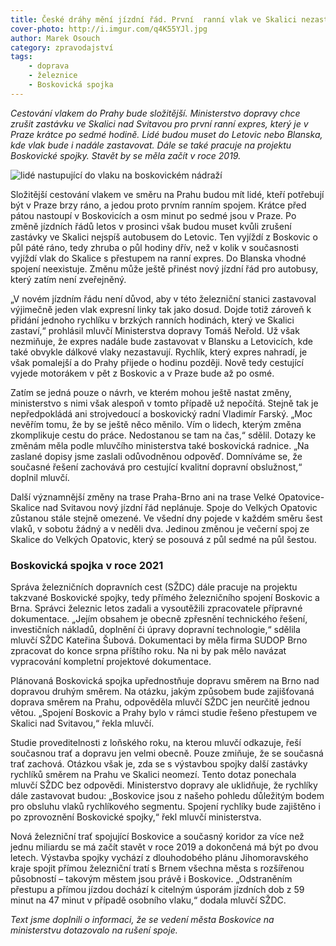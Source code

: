 ```yaml
---
title: České dráhy mění jízdní řád. První  ranní vlak ve Skalici nezastaví
cover-photo: http://i.imgur.com/q4K55YJl.jpg
author: Marek Osouch
category: zpravodajství
tags:
    - doprava
    - železnice
    - Boskovická spojka
---
```


*Cestování vlakem do Prahy bude složitější. Ministerstvo dopravy chce zrušit zastávku ve Skalici nad Svitavou pro první ranní expres, který je v Praze krátce po sedmé hodině. Lidé budou muset do Letovic nebo Blanska, kde vlak bude i nadále zastavovat. Dále se také pracuje na projektu Boskovické spojky. Stavět by se měla začít v roce 2019.*

<img src="http://i.imgur.com/q4K55YJ.jpg" alt="lidé nastupující do vlaku na boskovickém nádraží" class="img-responsive img-popup" data-author="Marek Osouch">

Složitější cestování vlakem ve směru na Prahu budou mít lidé, kteří potřebují být v Praze brzy ráno, a jedou proto prvním ranním spojem. Krátce před pátou nastoupí v Boskovicích a osm minut po sedmé jsou v Praze. Po změně jízdních řádů letos v prosinci však budou muset kvůli zrušení zastávky ve Skalici nejspíš autobusem do Letovic. Ten vyjíždí z Boskovic o půl páté ráno, tedy zhruba o půl hodiny dřív, než v kolik v současnosti vyjíždí vlak do Skalice s přestupem na ranní expres. Do Blanska vhodné spojení neexistuje. Změnu může ještě přinést nový jízdní řád pro autobusy, který zatím není zveřejněný.

„V novém jízdním řádu není důvod, aby v této železniční stanici zastavoval výjimečně jeden vlak expresní linky tak jako dosud. Dojde totiž zároveň k přidání jednoho rychlíku v brzkých ranních hodinách, který ve Skalici zastaví,“ prohlásil mluvčí Ministerstva dopravy Tomáš Neřold. Už však nezmiňuje, že expres nadále bude zastavovat v Blansku a Letovicích, kde také obvykle dálkové vlaky nezastavují. Rychlík, který expres nahradí, je však pomalejší a do Prahy přijede o hodinu později. Nově tedy cestující vyjede motorákem v pět z Boskovic a v Praze bude až po osmé.

Zatím se jedná pouze o návrh, ve kterém mohou ještě nastat změny, ministerstvo  s nimi však alespoň v tomto případě už nepočítá. Stejně tak je nepředpokládá ani strojvedoucí a boskovický radní Vladimír Farský. „Moc nevěřím tomu, že by se ještě něco měnilo. Vím o lidech, kterým změna zkomplikuje cestu do práce. Nedostanou se tam na čas,“ sdělil. Dotazy ke změnám měla podle mluvčího ministerstva také boskovická radnice. „Na zaslané dopisy jsme zaslali odůvodněnou odpověď. Domníváme se, že současné řešení zachovává pro cestující kvalitní dopravní obslužnost,“ doplnil mluvčí.

Další významnější změny na trase Praha-Brno ani na trase Velké Opatovice-Skalice nad Svitavou nový jízdní řád neplánuje. Spoje do Velkých Opatovic zůstanou stále stejně omezené. Ve všední dny pojede v každém směru šest vlaků, v sobotu žádný a v neděli dva. Jedinou změnou je večerní spoj ze Skalice do Velkých Opatovic, který se posouvá z půl sedmé na půl šestou.

### Boskovická spojka v roce 2021

Správa železničních dopravních cest (SŽDC) dále pracuje na projektu takzvané Boskovické spojky, tedy přímého železničního spojení Boskovic a Brna. Správci železnic letos zadali a vysoutěžili zpracovatele přípravné dokumentace. „Jejím obsahem je obecně zpřesnění technického řešení, investičních nákladů, doplnění či úpravy dopravní technologie,“ sdělila mluvčí SŽDC Kateřina Šubová. Dokumentaci by měla firma SUDOP Brno zpracovat do konce srpna příštího roku. Na ni by pak mělo navázat vypracování kompletní projektové dokumentace.

Plánovaná Boskovická spojka upřednostňuje dopravu směrem na Brno nad dopravou druhým směrem. Na otázku, jakým způsobem bude zajišťovaná doprava směrem na Prahu, odpověděla mluvčí SŽDC jen neurčitě jednou větou. „Spojení Boskovic a Prahy bylo v rámci studie řešeno přestupem ve Skalici nad Svitavou,“ řekla mluvčí.

Studie proveditelnosti z loňského roku, na kterou mluvčí odkazuje, řeší současnou trať a dopravu jen velmi obecně. Pouze zmiňuje, že se současná trať zachová. Otázkou však je, zda se s výstavbou spojky další zastávky rychlíků směrem na Prahu ve Skalici neomezí. Tento dotaz ponechala mluvčí SŽDC bez odpovědi. Ministerstvo dopravy ale uklidňuje, že rychlíky dále zastavovat budou: „Boskovice jsou z našeho pohledu důležitým bodem pro obsluhu vlaků rychlíkového segmentu. Spojení rychlíky bude zajištěno i po zprovoznění Boskovické spojky,“ řekl mluvčí ministerstva.

Nová železniční trať spojující Boskovice a současný koridor za více než jednu miliardu se má začít stavět v roce 2019 a dokončená má být po dvou letech. Výstavba spojky vychází z dlouhodobého plánu Jihomoravského kraje spojit přímou železniční tratí s Brnem všechna města s rozšířenou působností – takovým městem jsou právě i Boskovice. „Odstraněním přestupu a přímou jízdou dochází k citelným úsporám jízdních dob z 59 minut na 47 minut v případě osobního vlaku,“ dodala mluvčí SŽDC.

*Text jsme doplnili o informaci, že se vedení města Boskovice na ministerstvu dotazovalo na rušení spoje.*
